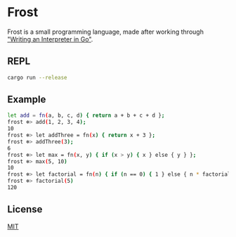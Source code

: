 # Frost

Frost is a small programming language, made after working through ["Writing an Interpreter in Go"](https://interpreterbook.com/).

## REPL

```bash
cargo run --release
```

## Example
```bash
let add = fn(a, b, c, d) { return a + b + c + d };
frost ❄️> add(1, 2, 3, 4);
10
frost ❄️> let addThree = fn(x) { return x + 3 };
frost ❄️> addThree(3);
6
frost ❄️> let max = fn(x, y) { if (x > y) { x } else { y } };
frost ❄️> max(5, 10)
10
frost ❄️> let factorial = fn(n) { if (n == 0) { 1 } else { n * factorial(n - 1) } };
frost ❄️> factorial(5)
120
```

## License
[MIT](https://choosealicense.com/licenses/mit/)